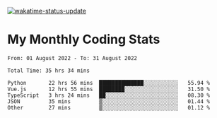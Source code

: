[![wakatime-status-update](https://github.com/noopurphalak/noopurphalak/workflows/wakatime-status-update/badge.svg)](https://github.com/noopurphalak/noopurphalak/actions/workflows/main.yml)

# My Monthly Coding Stats

<!--START_SECTION:waka-->

```text
From: 01 August 2022 - To: 31 August 2022

Total Time: 35 hrs 34 mins

Python       22 hrs 56 mins  ██████████████░░░░░░░░░░░   55.94 %
Vue.js       12 hrs 55 mins  ████████░░░░░░░░░░░░░░░░░   31.50 %
TypeScript   3 hrs 24 mins   ██░░░░░░░░░░░░░░░░░░░░░░░   08.30 %
JSON         35 mins         ▒░░░░░░░░░░░░░░░░░░░░░░░░   01.44 %
Other        27 mins         ▒░░░░░░░░░░░░░░░░░░░░░░░░   01.12 %
```

<!--END_SECTION:waka-->
